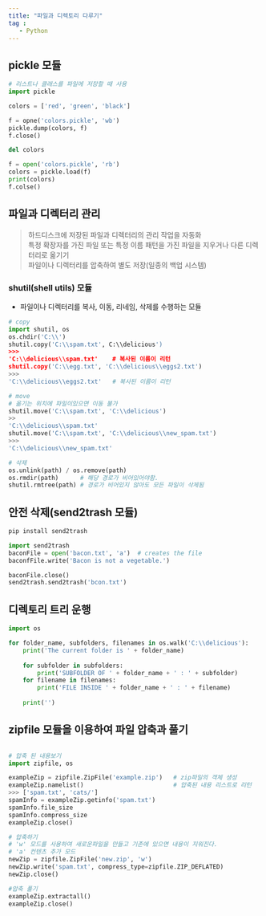 ```yaml
---
title: "파일과 디렉토리 다루기"
tag : 
   - Python 
---
```


## pickle 모듈
```python
# 리스트나 클래스를 파일에 저장할 때 사용
import pickle

colors = ['red', 'green', 'black']

f = opne('colors.pickle', 'wb')
pickle.dump(colors, f)
f.close()

del colors

f = open('colors.pickle', 'rb')
colors = pickle.load(f)
print(colors)
f.colse()
```

## 파일과 디렉터리 관리

> 하드디스크에 저장된 파일과 디렉터리의 관리 작업을 자동화  
> 특정 확장자를 가진 파일 또는 특정 이름 패턴을 가진 파일을 지우거나 다른 디렉터리로 옮기기  
> 파일이나 디렉터리를 압축하여 별도 저장(일종의 백업 시스템)

### shutil(shell utils) 모듈
* 파일이나 디렉터리를 복사, 이동, 리네임, 삭제를 수행하는 모듈

```python
# copy
import shutil, os
os.chdir('C:\\')
shutil.copy('C:\\spam.txt', C:\\delicious')
>>>
'C:\\delicious\\spam.txt'    # 복사된 이름이 리턴
shutil.copy('C:\\egg.txt', 'C:\\delicious\\eggs2.txt')
>>>
'C:\\delicious\\eggs2.txt'   # 복사된 이름이 리턴

# move
# 옮기는 위치에 파일이있으면 이동 불가
shutil.move('C:\\spam.txt', 'C:\\delicious')
>>
'C:\\delicious\\spam.txt'
shutil.move('C:\\spam.txt', 'C:\\delicious\\new_spam.txt')
>>>
'C:\\delicious\\new_spam.txt'

# 삭제
os.unlink(path) / os.remove(path)
os.rmdir(path)      # 해당 경로가 비어있어야함.
shutil.rmtree(path) # 경로가 비어있지 않아도 모든 파일이 삭제됨
```

## 안전 삭제(send2trash 모듈)
```python
pip install send2trash

import send2trash
baconFile = open('bacon.txt', 'a')  # creates the file
baconfFile.write('Bacon is not a vegetable.')

baconFile.close()
send2trash.send2trash('bcon.txt')
```

## 디렉토리 트리 운행

```python
import os

for folder_name, subfolders, filenames in os.walk('C:\\delicious'):
    print('The current folder is ' + folder_name)
    
    for subfolder in subfolders:
        print('SUBFOLDER OF ' + folder_name + ' : ' + subfolder)
    for filename in filenames:
        print('FILE INSIDE ' + folder_name + ' : ' + filename)
        
    print('')
```

## zipfile 모듈을 이용하여 파일 압축과 풀기
```python

# 압축 된 내용보기
import zipfile, os

exampleZip = zipfile.ZipFile('example.zip')   # zip파일의 객체 생성
exampleZip.namelist()                         # 압축된 내용 리스트로 리턴
>>> ['spam.txt', 'cats/']
spamInfo = exampleZip.getinfo('spam.txt')
spamInfo.file_size
spamInfo.compress_size
exampleZip.close()

# 압축하기 
# 'w' 모드를 사용하여 새로운파일을 만들고 기존에 있으면 내용이 지워진다.
# 'a' 컨텐츠 추가 모드
newZip = zipfile.ZipFile('new.zip', 'w')
newZip.write('spam.txt', compress_type=zipfile.ZIP_DEFLATED)
newZip.close()

#압축 풀기
exampleZip.extractall()
exampleZip.close()

```
